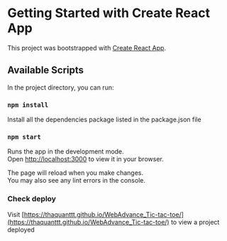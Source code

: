 # Getting Started with Create React App

This project was bootstrapped with [Create React App](https://github.com/facebook/create-react-app).

## Available Scripts

In the project directory, you can run:

### `npm install`

Install all the dependencies package listed in the package.json file

### `npm start`

Runs the app in the development mode.\
Open [http://localhost:3000](http://localhost:3000) to view it in your browser.

The page will reload when you make changes.\
You may also see any lint errors in the console.

### Check deploy
Visit [https://thaquanttt.github.io/WebAdvance_Tic-tac-toe/](https://thaquanttt.github.io/WebAdvance_Tic-tac-toe/) to view a project deployed